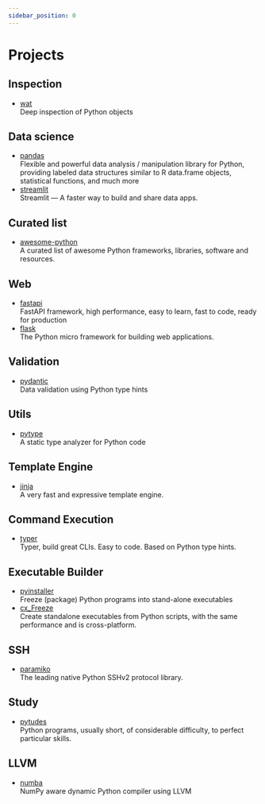 ```yaml
---
sidebar_position: 0
---
```


# Projects

## Inspection

- [wat](https://github.com/igrek51/wat)
  <br/>Deep inspection of Python objects

## Data science

- [pandas](https://github.com/pandas-dev/pandas)
  <br/>Flexible and powerful data analysis / manipulation library for Python, providing labeled data structures similar
  to R data.frame objects, statistical functions, and much more
- [streamlit](https://github.com/streamlit/streamlit)
  <br/>Streamlit — A faster way to build and share data apps.

## Curated list

- [awesome-python](https://github.com/vinta/awesome-python)
  <br/>A curated list of awesome Python frameworks, libraries, software and resources.

## Web

- [fastapi](https://fastapi.tiangolo.com/)
  <br/>FastAPI framework, high performance, easy to learn, fast to code, ready for production
- [flask](https://github.com/pallets/flask)
  <br/>The Python micro framework for building web applications.

## Validation

- [pydantic](https://github.com/pydantic/pydantic)
  <br/>Data validation using Python type hints

## Utils

- [pytype](https://github.com/google/pytype)
  <br/>A static type analyzer for Python code

## Template Engine

- [jinja](https://github.com/pallets/jinja)
  <br/>A very fast and expressive template engine.

## Command Execution

- [typer](https://typer.tiangolo.com/)
  <br/>Typer, build great CLIs. Easy to code. Based on Python type hints.

## Executable Builder

- [pyinstaller](https://github.com/pyinstaller/pyinstaller)
  <br/>Freeze (package) Python programs into stand-alone executables
- [cx_Freeze](https://github.com/marcelotduarte/cx_Freeze)
  <br/>Create standalone executables from Python scripts, with the same performance and is cross-platform.

## SSH

- [paramiko](https://github.com/paramiko/paramiko)
  <br/>The leading native Python SSHv2 protocol library.

## Study

- [pytudes](https://github.com/norvig/pytudes)
  <br/>Python programs, usually short, of considerable difficulty, to perfect particular skills.


## LLVM

- [numba](https://github.com/numba/numba)
  <br/>NumPy aware dynamic Python compiler using LLVM